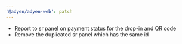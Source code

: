 ```yaml
---
'@adyen/adyen-web': patch
---
```


- Report to sr panel on payment status for the drop-in and QR code
- Remove the duplicated sr panel which has the same id
